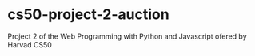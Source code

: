 # cs50-project-2-auction
Project 2 of the Web Programming with Python and Javascript ofered by  Harvad CS50
